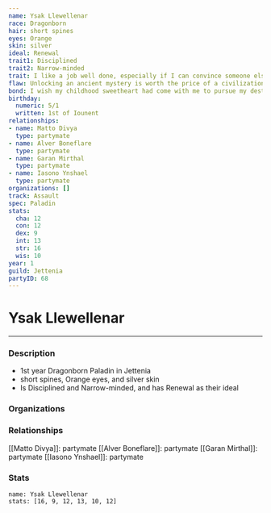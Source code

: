 ```yaml
---
name: Ysak Llewellenar
race: Dragonborn
hair: short spines
eyes: Orange
skin: silver
ideal: Renewal
trait1: Disciplined
trait2: Narrow-minded
trait: I like a job well done, especially if I can convince someone else to do it.
flaw: Unlocking an ancient mystery is worth the price of a civilization.
bond: I wish my childhood sweetheart had come with me to pursue my destiny.
birthday:
  numeric: 5/1
  written: 1st of Iounent
relationships:
- name: Matto Divya
  type: partymate
- name: Alver Boneflare
  type: partymate
- name: Garan Mirthal
  type: partymate
- name: Iasono Ynshael
  type: partymate
organizations: []
track: Assault
spec: Paladin
stats:
  cha: 12
  con: 12
  dex: 9
  int: 13
  str: 16
  wis: 10
year: 1
guild: Jettenia
partyID: 68
---
```

# Ysak Llewellenar
---
### Description
- 1st year Dragonborn Paladin in Jettenia
- short spines, Orange eyes, and silver skin
- Is Disciplined and Narrow-minded, and has Renewal as their ideal

### Organizations
### Relationships
[[Matto Divya]]: partymate
[[Alver Boneflare]]: partymate
[[Garan Mirthal]]: partymate
[[Iasono Ynshael]]: partymate
### Stats
```statblock
name: Ysak Llewellenar
stats: [16, 9, 12, 13, 10, 12]
```